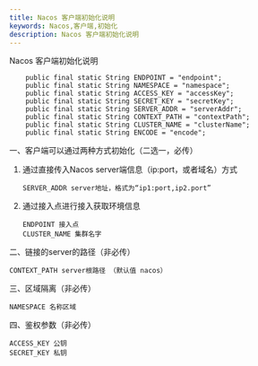 ```yaml
---
title: Nacos 客户端初始化说明
keywords: Nacos,客户端,初始化
description: Nacos 客户端初始化说明
---
```


Nacos 客户端初始化说明

```
	public final static String ENDPOINT = "endpoint";
	public final static String NAMESPACE = "namespace";
	public final static String ACCESS_KEY = "accessKey";
	public final static String SECRET_KEY = "secretKey";
	public final static String SERVER_ADDR = "serverAddr";
	public final static String CONTEXT_PATH = "contextPath";
	public final static String CLUSTER_NAME = "clusterName";
	public final static String ENCODE = "encode";

```
一、客户端可以通过两种方式初始化（二选一，必传）

1. 通过直接传入Nacos server端信息（ip:port，或者域名）方式

	``
	SERVER_ADDR server地址，格式为“ip1:port,ip2.port”
	``
2. 通过接入点进行接入获取环境信息

	```
	ENDPOINT 接入点
	CLUSTER_NAME 集群名字
	```

二、链接的server的路径（非必传）

```
CONTEXT_PATH server根路径 （默认值 nacos）
```
三、区域隔离（非必传）

```
NAMESPACE 名称区域
```

四、鉴权参数（非必传）

```
ACCESS_KEY 公钥
SECRET_KEY 私钥
```
